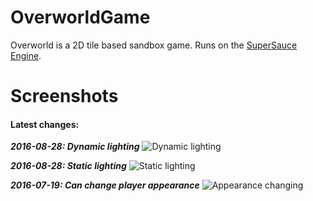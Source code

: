 # OverworldGame
Overworld is a 2D tile based sandbox game. Runs on the [SuperSauce Engine](https://github.com/bitsauce/Sauce-Engine).

# Screenshots
#### Latest changes:

**_2016-08-28: Dynamic lighting_**
![Dynamic lighting](http://i.imgur.com/0deItIz.gif)

**_2016-08-28: Static lighting_**
![Static lighting](http://i.imgur.com/JsgtE0I.png)

**_2016-07-19: Can change player appearance_**
![Appearance changing](http://i.imgur.com/Xecojpd.gif)

